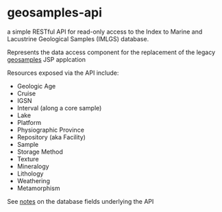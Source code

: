 # geosamples-api

a simple RESTful API for read-only access to the Index to Marine and Lacustrine Geological Samples (IMLGS) database.

Represents the data access component for the replacement of the legacy [geosamples](https://www.ngdc.noaa.gov/geosamples/) JSP applcation

Resources exposed via the API include:
* Geologic Age
* Cruise
* IGSN
* Interval (along a core sample)
* Lake
* Platform
* Physiographic Province
* Repository (aka Facility)
* Sample
* Storage Method
* Texture
* Mineralogy
* Lithology
* Weathering
* Metamorphism

See [notes](https://www.ngdc.noaa.gov/mgg/curator/curatorcoding.html) 
on the database fields underlying the API 